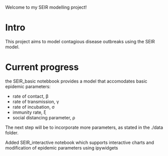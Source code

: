 Welcome to my SEIR modelling project! 

# Intro 
This project aims to model contagious disease outbreaks using the SEIR model. 

# Current progress
the SEIR_basic notebbook provides a model that accomodates basic epidemic parameters: 
- rate of contact, β
- rate of transmission, γ
- rate of incubation, σ
- immunity rate, ξ
- social distancing parameter, ρ

The next step will be to incorporate more parameters, as stated in the ./data folder.

Added SEIR_interactive notebook which supports interactive charts and modification of epidemic parameters using ipywidgets
